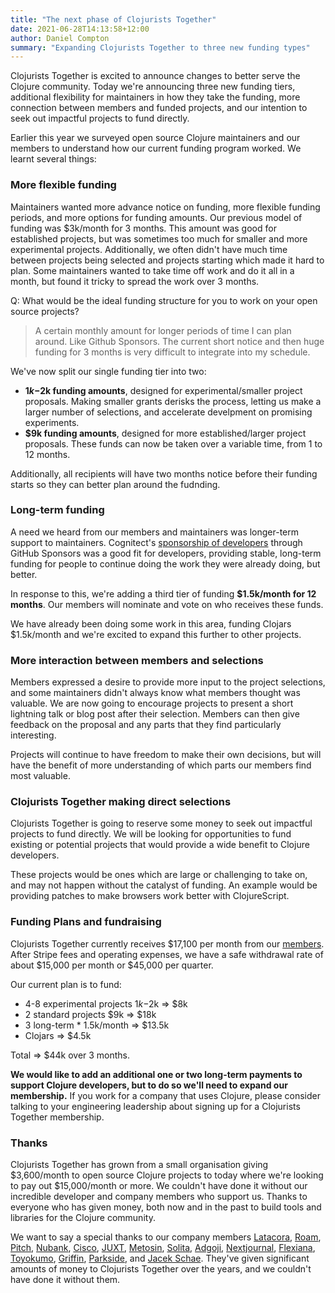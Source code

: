```yaml
---
title: "The next phase of Clojurists Together"
date: 2021-06-28T14:13:58+12:00
author: Daniel Compton
summary: "Expanding Clojurists Together to three new funding types"
---
```


Clojurists Together is excited to announce changes to better serve the Clojure community. Today we're announcing three new funding tiers, additional flexibility for maintainers in how they take the funding, more connection between members and funded projects, and our intention to seek out impactful projects to fund directly.

Earlier this year we surveyed open source Clojure maintainers and our members to understand how our current funding program worked. We learnt several things:

### More flexible funding

Maintainers wanted more advance notice on funding, more flexible funding periods, and more options for funding amounts. Our previous model of funding was $3k/month for 3 months. This amount was good for established projects, but was sometimes too much for smaller and more experimental projects. Additionally, we often didn't have much time between projects being selected and projects starting which made it hard to plan. Some maintainers wanted to take time off work and do it all in a month, but found it tricky to spread the work over 3 months.

Q: What would be the ideal funding structure for you to work on your open source projects?

> A certain monthly amount for longer periods of time I can plan around. Like Github Sponsors. The current short notice and then huge funding for 3 months is very difficult to integrate into my schedule.

We've now split our single funding tier into two:

* **$1k-$2k funding amounts**, designed for experimental/smaller project proposals. Making smaller grants derisks the process, letting us make a larger number of selections, and accelerate develpment on promising experiments.
* **$9k funding amounts**, designed for more established/larger project proposals. These funds can now be taken over a variable time, from 1 to 12 months.

Additionally, all recipients will have two months notice before their funding starts so they can better plan around the fudnding.

### Long-term funding

A need we heard from our members and maintainers was longer-term support to maintainers. Cognitect's [sponsorship of developers](https://www.cognitect.com/blog/2020/12/15/sponsoring-open-source-developers) through GitHub Sponsors was a good fit for developers, providing stable, long-term funding for people to continue doing the work they were already doing, but better.

In response to this, we're adding a third tier of funding **$1.5k/month for 12 months**. Our members will nominate and vote on who receives these funds.

We have already been doing some work in this area, funding Clojars $1.5k/month and we're excited to expand this further to other projects.

### More interaction between members and selections

Members expressed a desire to provide more input to the project selections, and some maintainers didn't always know what members thought was valuable. We are now going to encourage projects to present a short lightning talk or blog post after their selection. Members can then give feedback on the proposal and any parts that they find particularly interesting.

Projects will continue to have freedom to make their own decisions, but will have the benefit of more understanding of which parts our members find most valuable.

### Clojurists Together making direct selections

Clojurists Together is going to reserve some money to seek out impactful projects to fund directly. We will be looking for opportunities to fund existing or potential projects that would provide a wide benefit to Clojure developers.

These projects would be ones which are large or challenging to take on, and may not happen without the catalyst of funding. An example would be providing patches to make browsers work better with ClojureScript.

### Funding Plans and fundraising

Clojurists Together currently receives $17,100 per month from our [members](/members). After Stripe fees and operating expenses, we have a safe withdrawal rate of about $15,000 per month or $45,000 per quarter.

Our current plan is to fund:

* 4-8 experimental projects $1k-$2k => $8k
* 2 standard projects $9k => $18k
* 3 long-term * 1.5k/month => $13.5k
* Clojars => $4.5k

Total => $44k over 3 months.

**We would like to add an additional one or two long-term payments to support Clojure developers, but to do so we'll need to expand our membership.** If you work for a company that uses Clojure, please consider talking to your engineering leadership about signing up for a Clojurists Together membership.

### Thanks

Clojurists Together has grown from a small organisation giving $3,600/month to open source Clojure projects to today where we're looking to pay out $15,000/month or more. We couldn't have done it without our incredible developer and company members who support us. Thanks to everyone who has given money, both now and in the past to build tools and libraries for the Clojure community.

We want to say a special thanks to our company members [Latacora](latacora-cljtog), [Roam](roam-cljtog), [Pitch](pitch-cljtog), [Nubank](nubank-cljtog), [Cisco](cisco-cljtog), [JUXT][juxt-cljtog], [Metosin][metosin-cljtog], [Solita](solita-cljtog), [Adgoji][adgoji-cljtog], [Nextjournal][nextjournal-cljtog], [Flexiana][flexiana-cljtog], [Toyokumo][toyokumo-cljtog], [Griffin][griffin-cljtog], [Parkside][parkside-cljtog], and [Jacek Schae][jacek-schae-cljtog]. They've given significant amounts of money to Clojurists Together over the years, and we couldn't have done it without them.

[latacora-cljtog]: https://www.latacora.com/
[roam-cljtog]: https://roamresearch.com/
[pitch-cljtog]: https://pitch.io/
[nubank-cljtog]: https://nubank.com.br/
[cisco-cljtog]: https://www.cisco.com/
[juxt-cljtog]: https://juxt.pro
[metosin-cljtog]: https://www.metosin.fi/
[solita-cljtog]: http://www.solita.fi/en
[adgoji-cljtog]: http://www.adgoji.com/
[nextjournal-cljtog]: https://nextjournal.com/
[clubhouse-cljtog]: https://www.clubhouse.io/
[flexiana-cljtog]: https://flexiana.com/
[toyokumo-cljtog]: https://toyokumo.co.jp/
[griffin-cljtog]: https://www.griffin.sh/
[parkside-cljtog]: https://parkside.app/
[jacek-schae-cljtog]: https://jacekschae.com/
